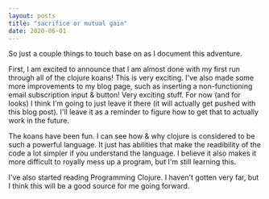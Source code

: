 ```yaml
---
layout: posts
title: "sacrifice or mutual gain"
date: 2020-06-01
---
```


So just a couple things to touch base on as I document this adventure.

First, I am excited to announce that I am almost done with my first run through all of the clojure koans!  This is very exciting.  I've also made some more improvements to my blog page, such as inserting a non-functioning email subscription input & button!  Very exciting stuff.  For now (and for looks) I think I'm going to just leave it there (it will actually get pushed with this blog post).  I'll leave it as a reminder to figure how to get that to actually work in the future.

The koans have been fun.  I can see how & why clojure is considered to be such a powerful language.  It just has abilities that make the readibility of the code a lot simpler if you understand the language.  I believe it also makes it more difficult to royally mess up a program, but I'm still learning this.  

I've also started reading Programming Clojure.  I haven't gotten very far, but I think this will be a good source for me going forward.

